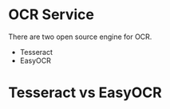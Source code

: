 # OCR Service

There are two open source engine for OCR.
- Tesseract
- EasyOCR

# Tesseract vs EasyOCR
